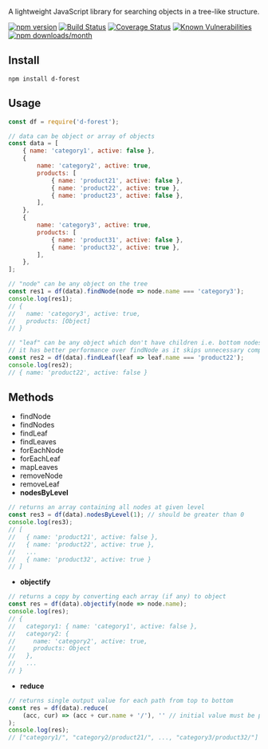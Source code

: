 A lightweight JavaScript library for searching objects in a tree-like structure.

[![npm version](https://img.shields.io/npm/v/d-forest)](https://www.npmjs.com/package/d-forest)
[![Build Status](https://travis-ci.com/akarande777/d-forest.svg?branch=master)](https://travis-ci.com/akarande777/d-forest)
[![Coverage Status](https://coveralls.io/repos/github/akarande777/d-forest/badge.svg?branch=master)](
    https://coveralls.io/github/akarande777/d-forest?branch=master
)
[![Known Vulnerabilities](https://snyk.io/test/npm/d-forest/badge.svg)](https://snyk.io/test/npm/d-forest)
[![npm downloads/month](https://img.shields.io/npm/dm/d-forest)](https://www.npmjs.com/package/d-forest)

## Install

`npm install d-forest`

## Usage

````javascript
const df = require('d-forest');

// data can be object or array of objects
const data = [
    { name: 'category1', active: false },
    {
        name: 'category2', active: true,
        products: [
            { name: 'product21', active: false },
            { name: 'product22', active: true },
            { name: 'product23', active: false },
        ],
    },
    {
        name: 'category3', active: true,
        products: [
            { name: 'product31', active: false },
            { name: 'product32', active: true },
        ],
    },
];

// "node" can be any object on the tree
const res1 = df(data).findNode(node => node.name === 'category3');
console.log(res1);
// {
//   name: 'category3', active: true,
//   products: [Object]
// }

// "leaf" can be any object which don't have children i.e. bottom nodes
// it has better performance over findNode as it skips unnecessary comparisons
const res2 = df(data).findLeaf(leaf => leaf.name === 'product22');
console.log(res2);
// { name: 'product22', active: false }
````

## Methods

* findNode
* findNodes
* findLeaf
* findLeaves
* forEachNode
* forEachLeaf
* mapLeaves
* removeNode
* removeLeaf
* **nodesByLevel**

````javascript
// returns an array containing all nodes at given level
const res3 = df(data).nodesByLevel(1); // should be greater than 0
console.log(res3);
// [
//   { name: 'product21', active: false },
//   { name: 'product22', active: true },
//   ...
//   { name: 'product32', active: true }
// ]
````
* **objectify**

````javascript
// returns a copy by converting each array (if any) to object
const res = df(data).objectify(node => node.name);
console.log(res);
// {
//   category1: { name: 'category1', active: false },
//   category2: {
//     name: 'category2', active: true,
//     products: Object
//   },
//   ...
// }
````
* **reduce**

````javascript
// returns single output value for each path from top to bottom
const res = df(data).reduce(
    (acc, cur) => (acc + cur.name + '/'), '' // initial value must be provided
);
console.log(res);
// ["category1/", "category2/product21/", ..., "category3/product32/"]
````